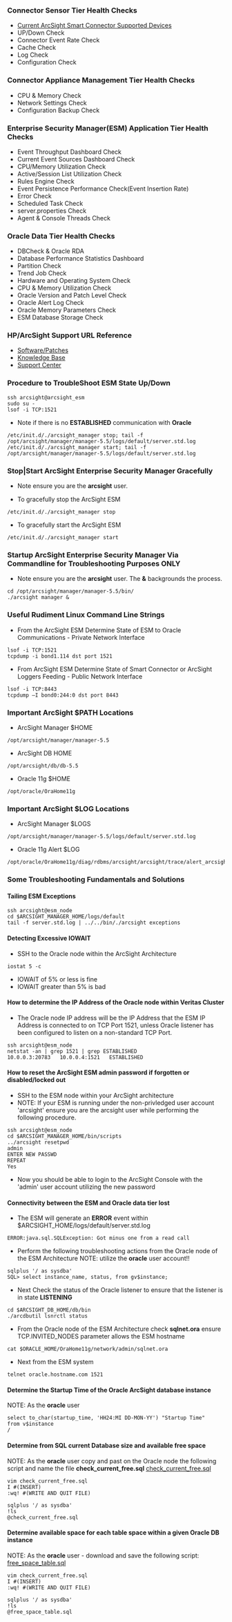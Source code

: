 ### Connector Sensor Tier Health Checks
* [Current ArcSight Smart Connector Supported Devices ](http://www.hpenterprisesecurity.com/collateral/HP_ArcSight_Supported_Products.pdf)
* UP/Down Check 
* Connector Event Rate Check 
* Cache Check 
* Log Check 
* Configuration Check 

### Connector Appliance Management Tier Health Checks 
* CPU & Memory Check 
* Network Settings Check 
* Configuration Backup Check 

### Enterprise Security Manager(ESM) Application Tier Health Checks 
* Event Throughput Dashboard Check 
* Current Event Sources Dashboard Check 
* CPU/Memory Utilization Check 
* Active/Session List Utilization Check 
* Rules Engine Check 
* Event Persistence Performance Check(Event Insertion Rate)
* Error Check 
* Scheduled Task Check 
* server.properties Check 
* Agent & Console Threads Check 

### Oracle Data Tier Health Checks 
* DBCheck & Oracle RDA
* Database Performance Statistics Dashboard 
* Partition Check
* Trend Job Check 
* Hardware and Operating System Check 
* CPU & Memory Utilization Check 
* Oracle Version and Patch Level Check 
* Oracle Alert Log Check 
* Oracle Memory Parameters Check 
* ESM Database Storage Check 

### HP/ArcSight Support URL Reference
* [Software/Patches](https://support.openview.hp.com/selfsolve/patches)
* [Knowledge Base](http://support.openview.hp.com/selfsolve/documents)
* [Support Center](http://support.openview.hp.com/casemanager/incident-index)

### Procedure to TroubleShoot ESM State Up/Down

```
ssh arcsight@arcsight_esm 
sudo su - 
lsof -i TCP:1521
```

* Note if there is no **ESTABLISHED** communication with **Oracle**

```
/etc/init.d/./arcsight_manager stop; tail -f /opt/arcsight/manager/manager-5.5/logs/default/server.std.log
/etc/init.d/./arcsight_manager start; tail -f /opt/arcsight/manager/manager-5.5/logs/default/server.std.log
```

### Stop|Start ArcSight Enterprise Security Manager Gracefully 

* Note ensure you are the **arcsight** user. 

* To gracefully stop the ArcSight ESM

```
/etc/init.d/./arcsight_manager stop
```

* To gracefully start the ArcSight ESM

```
/etc/init.d/./arcsight_manager start
```

### Startup ArcSight Enterprise Security Manager Via Commandline for Troubleshooting Purposes **ONLY**

* Note ensure you are the **arcsight** user. The **&** backgrounds the process. 

```
cd /opt/arcsight/manager/manager-5.5/bin/
./arcsight manager &
```

### Useful Rudiment Linux Command Line Strings 

* From the ArcSight ESM Determine State of ESM to Oracle Communications - Private Network Interface

```
lsof -i TCP:1521
tcpdump -i bond1.114 dst port 1521
```

* From ArcSight ESM Determine State of Smart Connector or ArcSight Loggers Feeding - Public Network Interface 

```
lsof -i TCP:8443 
tcpdump –I bond0:244:0 dst port 8443 
```


### Important ArcSight $PATH Locations 

* ArcSight Manager $HOME 

```
/opt/arcsight/manager/manager-5.5
```

* ArcSight DB HOME

```
/opt/arcsight/db/db-5.5
```

* Oracle 11g $HOME

```
/opt/oracle/OraHome11g
```

### Important ArcSight $LOG Locations 

* ArcSight Manager $LOGS

```
/opt/arcsight/manager/manager-5.5/logs/default/server.std.log 
```

* Oracle 11g Alert $LOG

```
/opt/oracle/OraHome11g/diag/rdbms/arcsight/arcsight/trace/alert_arcsight.log
```

### Some Troubleshooting Fundamentals and Solutions


#### Tailing ESM Exceptions

```
ssh arcsight@esm_node 
cd $ARCSIGHT_MANAGER_HOME/logs/default
tail -f server.std.log | ../../bin/./arcsight exceptions
```


#### Detecting Excessive IOWAIT 

* SSH to the Oracle node within the ArcSight Architecture 

```
iostat 5 -c
```

* IOWAIT of 5% or less is fine 
* IOWAIT greater than 5% is bad


#### How to determine the IP Address of the Oracle node within Veritas Cluster

* The Oracle node IP address will be the IP Address that the ESM IP Address is connected to on TCP Port 1521, unless Oracle listener has been configured to listen on a non-standard TCP Port. 

```
ssh arcsight@esm_node 
netstat -an | grep 1521 | grep ESTABLISHED
10.0.0.3:20783   10.0.0.4:1521   ESTABLISHED
```


#### How to reset the ArcSight ESM admin password if forgotten or disabled/locked out

* SSH to the ESM node within your ArcSight architecture
* NOTE: If your ESM is running under the non-privledged user account 'arcsight' ensure you are the arcsight user while performing the following procedure. 

```
ssh arcsight@esm_node 
cd $ARCSIGHT_MANAGER_HOME/bin/scripts 
../arcsight resetpwd
admin
ENTER NEW PASSWD
REPEAT
Yes
```

* Now you should be able to login to the ArcSight Console with the 'admin' user account utilizing the new password



#### Connectivity between the ESM and Oracle data tier lost 

* The ESM will generate an **ERROR** event within $ARCSIGHT_HOME/logs/default/server.std.log

```
ERROR:java.sql.SQLException: Got minus one from a read call
```

* Perform the following troubleshooting actions from the Oracle node of the ESM Architecture 
NOTE: utilize the **oracle** user account!!

```
sqlplus '/ as sysdba' 
SQL> select instance_name, status, from gv$instance;
```

* Next Check the status of the Oracle listener to ensure that the listener is in state **LISTENING**

```
cd $ARCSIGHT_DB_HOME/db/bin
./arcdbutil lsnrctl status
```

* From the Oracle node of the ESM Architecture check **sqlnet.ora** ensure TCP.INVITED_NODES parameter allows the ESM hostname

```
cat $ORACLE_HOME/OraHome11g/network/admin/sqlnet.ora
```

* Next from the ESM system 

```
telnet oracle.hostname.com 1521
```

#### Determine the Startup Time of the Oracle ArcSight database instance 
NOTE: As the **oracle** user

```
select to_char(startup_time, 'HH24:MI DD-MON-YY') "Startup Time"
from v$instance
/
```

#### Determine from SQL current Database size and available free space
NOTE: As the **oracle** user copy and past on the Oracle node the following script and name the file 
**check_current_free.sql**
[check_current_free.sql](https://gist.github.com/alienone/8031362/raw/c79fe2cb39122fc58e437690eda68a1f002b6d54/check_current_free.sql)

```
vim check_current_free.sql
I #(INSERT)
:wq! #(WRITE AND QUIT FILE)

sqlplus '/ as sysdba'
!ls 
@check_current_free.sql
```

#### Determine available space for each table space within a given Oracle DB instance 
NOTE: As the **oracle** user - download and save the following script: [free_space_table.sql](https://gist.github.com/alienone/8031427/raw/73943d970cace46d357966055d77b2cc5c9fd95a/free_space_table.sql)

```
vim check_current_free.sql
I #(INSERT)
:wq! #(WRITE AND QUIT FILE)

sqlplus '/ as sysdba'
!ls 
@free_space_table.sql
``` 

